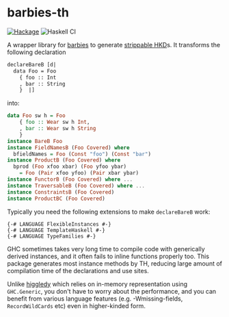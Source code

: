 barbies-th
====

[![Hackage](https://img.shields.io/hackage/v/barbies-th.svg)](https://hackage.haskell.org/package/barbies-th)
![Haskell CI](https://github.com/fumieval/barbies-th/workflows/Haskell%20CI/badge.svg)

A wrapper library for [barbies](http://hackage.haskell.org/package/barbies) to generate [strippable HKD](http://hackage.haskell.org/package/barbies-1.1.3.0/docs/Data-Barbie-Bare.html)s. It transforms the following declaration

```haskell
declareBareB [d|
  data Foo = Foo
    { foo :: Int
    , bar :: String
    }  |]
```

into:

```haskell
data Foo sw h = Foo
    { foo :: Wear sw h Int,
    , bar :: Wear sw h String
    }
instance BareB Foo
instance FieldNamesB (Foo Covered) where
  bfieldNames = Foo (Const "foo") (Const "bar")
instance ProductB (Foo Covered) where
  bprod (Foo xfoo xbar) (Foo yfoo ybar)
    = Foo (Pair xfoo yfoo) (Pair xbar ybar)
instance FunctorB (Foo Covered) where ...
instance TraversableB (Foo Covered) where ...
instance ConstraintsB (Foo Covered)
instance ProductBC (Foo Covered)
```

Typically you need the following extensions to make `declareBareB` work:

```
{-# LANGUAGE FlexibleInstances #-}
{-# LANGUAGE TemplateHaskell #-}
{-# LANGUAGE TypeFamilies #-}
```

GHC sometimes takes very long time to compile code with generically derived instances, and it often fails to inline functions properly too. This package generates most instance methods by TH, reducing large amount of compilation time
of the declarations and use sites.

Unlike [higgledy](https://hackage.haskell.org/package/higgledy) which relies on
in-memory representation using `GHC.Generic`, you don't have to worry about the performance, and you can benefit from various language features
(e.g. -Wmissing-fields, `RecordWildCards` etc) even in higher-kinded form.
